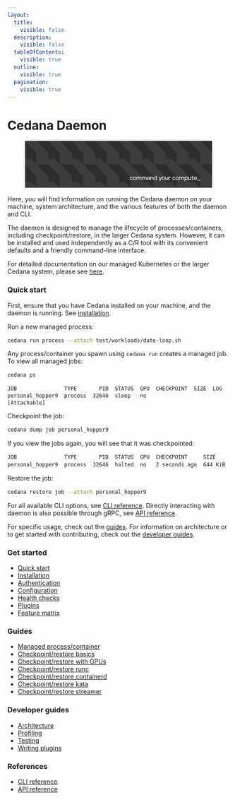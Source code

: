 ```yaml
---
layout:
  title:
    visible: false
  description:
    visible: false
  tableOfContents:
    visible: true
  outline:
    visible: true
  pagination:
    visible: true
---
```


# Cedana Daemon

<figure><img src=".gitbook/assets/image (1).png" alt=""><figcaption></figcaption></figure>

Here, you will find information on running the Cedana daemon on your machine, system architecture, and the various features of both the daemon and CLI.

The daemon is designed to manage the lifecycle of processes/containers, including checkpoint/restore, in the larger Cedana system. However, it can be installed and used independently as a C/R tool with its convenient defaults and a friendly command-line interface.

For detailed documentation on our managed Kubernetes or the larger Cedana system, please see [here](https://docs.cedana.ai).

### Quick start

First, ensure that you have Cedana installed on your machine, and the daemon is running. See [installation](get-started/installation.md).

Run a new managed process:

```sh
cedana run process --attach test/workloads/date-loop.sh
```

Any process/container you spawn using `cedana run` creates a managed job. To view all managed jobs:

```sh
cedana ps
```

```
JOB               TYPE       PID  STATUS  GPU  CHECKPOINT  SIZE  LOG
personal_hopper9  process  32646  sleep   no                     [Attachable]
```

Checkpoint the job:

```sh
cedana dump job personal_hopper9
```

If you view the jobs again, you will see that it was checkpointed:

```sh
JOB               TYPE       PID  STATUS  GPU  CHECKPOINT     SIZE     LOG
personal_hopper9  process  32646  halted  no   2 seconds ago  644 KiB
```

Restore the job:

```sh
cedana restore job --attach personal_hopper9
```

For all available CLI options, see [CLI reference](references/cli/cedana.md). Directly interacting with daemon is also possible through gRPC, see [API reference](references/api.md).

For specific usage, check out the [guides](./#guides). For information on architecture or to get started with contributing, check out the [developer guides](./#developer-guides).

### Get started

* [Quick start](./#quick-start)
* [Installation](get-started/installation.md)
* [Authentication](get-started/authentication.md)
* [Configuration](get-started/configuration.md)
* [Health checks](get-started/health.md)
* [Plugins](get-started/plugins.md)
* [Feature matrix](get-started/features.md)

### Guides

* [Managed process/container](guides/managed.md)
* [Checkpoint/restore basics](guides/cr.md)
* [Checkpoint/restore with GPUs](guides/gpu/cr.md)
* [Checkpoint/restore runc](guides/runc/cr.md)
* [Checkpoint/restore containerd](guides/runc/cr.md)
* [Checkpoint/restore kata](guides/kata/kata.md)
* [Checkpoint/restore streamer](guides/streamer/cr.md)

### Developer guides

* [Architecture](developer-guides/architecture.md)
* [Profiling](developer-guides/profiling.md)
* [Testing](developer-guides/testing.md)
* [Writing plugins](developer-guides/writing_plugins.md)

### References

* [CLI reference](references/cli/cedana.md)
* [API reference](references/api.md)
